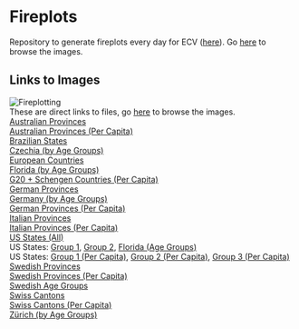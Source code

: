 # Fireplots
Repository to generate fireplots every day for ECV ([here](https://www.endcoronavirus.org/fireplots)). Go [here](/Fireplots/Figures) to browse the images.

## Links to Images
![Fireplotting](https://github.com/TrevorWinstral/Fireplots/workflows/Fireplotting/badge.svg) \
These are direct links to files, go [here](/Fireplots/Figures) to browse the images. \
[Australian Provinces](https://trevorwinstral.github.io/Fireplots/Figures/Fire_Australia.png) \
[Australian Provinces (Per Capita)](https://trevorwinstral.github.io/Fireplots/Figures/Fire_Australia_PC.png) \
[Brazilian States](https://trevorwinstral.github.io/Fireplots/Figures/Fire_Brazil.png) \
[Czechia (by Age Groups)](https://trevorwinstral.github.io/Fireplots/Figures/Fire_Czechia_By_Age.png) \
[European Countries](https://trevorwinstral.github.io/Fireplots/Figures/Fire_Europe.png) \
[Florida (by Age Groups)](https://trevorwinstral.github.io/Fireplots/Figures/Fire_Florida.png) \
[G20 + Schengen Countries (Per Capita)](https://trevorwinstral.github.io/Fireplots/Figures/Fire_Key_Countries_PC.png) \
[German Provinces](https://trevorwinstral.github.io/Fireplots/Figures/Fire_Germany.png) \
[Germany (by Age Groups)](https://trevorwinstral.github.io/Fireplots/Figures/Fire_Germany_By_Age.png) \
[German Provinces (Per Capita)](https://trevorwinstral.github.io/Fireplots/Figures/Fire_Germany_PC.png) \
[Italian Provinces](https://trevorwinstral.github.io/Fireplots/Figures/Fire_Italy.png) \
[Italian Provinces (Per Capita)](https://trevorwinstral.github.io/Fireplots/Figures/Fire_Italy_PC.png) \
[US States (All)](https://trevorwinstral.github.io/Fireplots/Figures/Fire_USA.png) \
US States: [Group 1](https://trevorwinstral.github.io/Fireplots/Figures/Fire_USA_Partition_1.png), [Group 2](https://trevorwinstral.github.io/Fireplots/Figures/Fire_USA_Partition_2.png), [Florida (Age Groups)](https://trevorwinstral.github.io/Fireplots/Figures/Fire_Florida.png) \
US States: [Group 1 (Per Capita)](https://trevorwinstral.github.io/Fireplots/Figures/Fire_USA_Partition_1_PC.png), [Group 2 (Per Capita)](https://trevorwinstral.github.io/Fireplots/Figures/Fire_USA_Partition_2_PC.png), [Group 3 (Per Capita)](https://trevorwinstral.github.io/Fireplots/Figures/Fire_USA_Partition_3_PC.png) \
[Swedish Provinces](https://trevorwinstral.github.io/Fireplots/Figures/Fire_Sweden.png) \
[Swedish Provinces (Per Capita)](https://trevorwinstral.github.io/Fireplots/Figures/Fire_Sweden_PC.png) \
[Swedish Age Groups](https://trevorwinstral.github.io/Fireplots/Figures/Fire_Sweden_By_Age.png) \
[Swiss Cantons](https://trevorwinstral.github.io/Fireplots/Figures/Fire_Switzerland.png) \
[Swiss Cantons (Per Capita)](https://trevorwinstral.github.io/Fireplots/Figures/Fire_Switzerland_PC.png) \
[Zürich (by Age Groups)](https://trevorwinstral.github.io/Fireplots/Figures/Fire_Zürich.png) 
